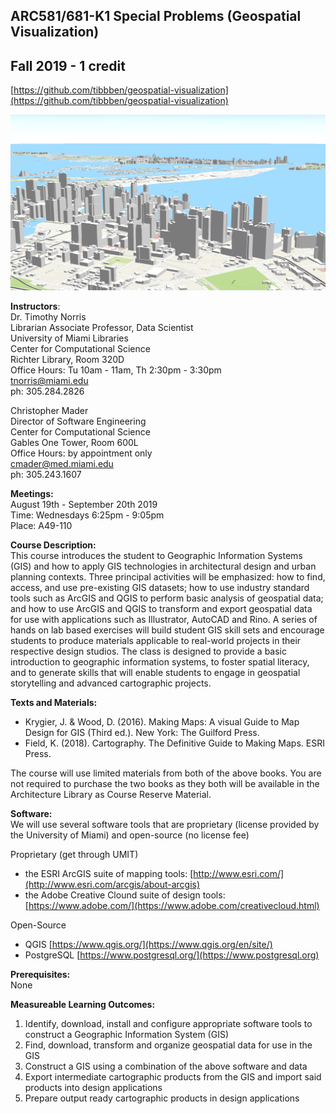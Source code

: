 ## ARC581/681-K1 Special Problems (Geospatial Visualization) 
## Fall 2019 - 1 credit  
[https://github.com/tibbben/geospatial-visualization](https://github.com/tibbben/geospatial-visualization) 

![](common/assets/images/Miami3D.png)

**Instructors**:  
Dr. Timothy Norris  
Librarian Associate Professor, Data Scientist  
University of Miami Libraries  
Center for Computational Science  
Richter Library, Room 320D  
Office Hours: Tu 10am - 11am, Th 2:30pm - 3:30pm  
[tnorris@miami.edu](mailto:tnorris@miami.edu)  
ph: 305.284.2826  

Christopher Mader  
Director of Software Engineering  
Center for Computational Science  
Gables One Tower, Room 600L  
Office Hours: by appointment only  
[cmader@med.miami.edu](mailto:cmader@med.miami.edu)  
ph: 305.243.1607

**Meetings:**  
August 19th - September 20th 2019  
Time: Wednesdays 6:25pm - 9:05pm  
Place: A49-110  

**Course Description:**  
This course introduces the student to Geographic Information Systems (GIS) and how to apply GIS technologies in architectural design and urban planning contexts. Three principal activities will be emphasized: how to find, access, and use pre-existing GIS datasets; how to use industry standard tools such as ArcGIS and QGIS to perform basic analysis of geospatial data; and how to use ArcGIS and QGIS to transform and export geospatial data for use with applications such as Illustrator, AutoCAD and Rino. A series of hands on lab based exercises will build student GIS skill sets and encourage students to produce materials applicable to real-world projects in their respective design studios. The class is designed to provide a basic introduction to geographic information systems, to foster spatial literacy, and to generate skills that will enable students to engage in geospatial storytelling and advanced cartographic projects.

**Texts and Materials:**  
-   Krygier, J. & Wood, D. (2016). Making Maps: A visual Guide to Map Design for GIS (Third ed.). New York: The Guilford Press.  
-   Field, K. (2018). Cartography. The Definitive Guide to Making Maps. ESRI Press.  

The course will use limited materials from both of the above books. You are not required to purchase the two books as they both will be available in the Architecture Library as Course Reserve Material.

**Software:**  
We will use several software tools that are proprietary (license provided by the University of Miami) and open-source (no license fee) 

Proprietary (get through UMIT)  
-   the ESRI ArcGIS suite of mapping tools: [http://www.esri.com/](http://www.esri.com/arcgis/about-arcgis)  
-   the Adobe Creative Clound suite of design tools: [https://www.adobe.com/](https://www.adobe.com/creativecloud.html)  

Open-Source  
-   QGIS [https://www.qgis.org/](https://www.qgis.org/en/site/)  
-   PostgreSQL [https://www.postgresql.org/](https://www.postgresql.org)  

**Prerequisites:**   
None  

**Measureable Learning Outcomes:**  

1.  Identify, download, install and configure appropriate software tools to construct a Geographic Information System (GIS)  
2.  Find, download, transform and organize geospatial data for use in the GIS  
3.  Construct a GIS using a combination of the above software and data  
4.  Export intermediate cartographic products from the GIS and import said products into design applications  
5.  Prepare output ready cartographic products in design applications  
